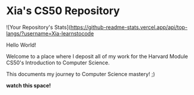 # Xia's CS50 Repository

![Your Repository's Stats](https://github-readme-stats.vercel.app/api/top-langs/?username=Xia-learnstocode

Hello World!

Welcome to a place where I deposit all of my work for the Harvard Module CS50's Introduction to Computer Science.

This documents my journey to Computer Science mastery! ;)

**watch this space!**

